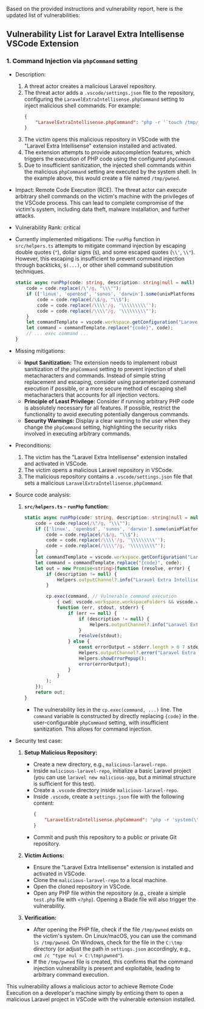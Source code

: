 Based on the provided instructions and vulnerability report, here is the updated list of vulnerabilities:

## Vulnerability List for Laravel Extra Intellisense VSCode Extension

### 1. Command Injection via `phpCommand` setting

- Description:
    1. A threat actor creates a malicious Laravel repository.
    2. The threat actor adds a `.vscode/settings.json` file to the repository, configuring the `LaravelExtraIntellisense.phpCommand` setting to inject malicious shell commands. For example:
       ```json
       {
           "LaravelExtraIntellisense.phpCommand": "php -r '`touch /tmp/pwned`' \"{code}\""
       }
    3. The victim opens this malicious repository in VSCode with the "Laravel Extra Intellisense" extension installed and activated.
    4. The extension attempts to provide autocompletion features, which triggers the execution of PHP code using the configured `phpCommand`.
    5. Due to insufficient sanitization, the injected shell commands within the malicious `phpCommand` setting are executed by the system shell. In the example above, this would create a file named `/tmp/pwned`.

- Impact:
    Remote Code Execution (RCE). The threat actor can execute arbitrary shell commands on the victim's machine with the privileges of the VSCode process. This can lead to complete compromise of the victim's system, including data theft, malware installation, and further attacks.

- Vulnerability Rank: critical

- Currently implemented mitigations:
    The `runPhp` function in `src/helpers.ts` attempts to mitigate command injection by escaping double quotes (`"`), dollar signs (`$`), and some escaped quotes (`\\'`, `\\"`). However, this escaping is insufficient to prevent command injection through backticks, `$(...)`, or other shell command substitution techniques.

    ```typescript
    static async runPhp(code: string, description: string|null = null) : Promise<string> {
        code = code.replace(/\"/g, "\\\"");
        if (['linux', 'openbsd', 'sunos', 'darwin'].some(unixPlatforms => os.platform().includes(unixPlatforms))) {
            code = code.replace(/\$/g, "\\$");
            code = code.replace(/\\\\'/g, '\\\\\\\\\'');
            code = code.replace(/\\\\"/g, '\\\\\\\\\"');
        }
        let commandTemplate = vscode.workspace.getConfiguration("LaravelExtraIntellisense").get<string>('phpCommand') ?? "php -r \"{code}\"";
        let command = commandTemplate.replace("{code}", code);
        // ... exec command ...
    }
    ```

- Missing mitigations:
    - **Input Sanitization:** The extension needs to implement robust sanitization of the `phpCommand` setting to prevent injection of shell metacharacters and commands. Instead of simple string replacement and escaping, consider using parameterized command execution if possible, or a more secure method of escaping shell metacharacters that accounts for all injection vectors.
    - **Principle of Least Privilege:**  Consider if running arbitrary PHP code is absolutely necessary for all features. If possible, restrict the functionality to avoid executing potentially dangerous commands.
    - **Security Warnings:** Display a clear warning to the user when they change the `phpCommand` setting, highlighting the security risks involved in executing arbitrary commands.

- Preconditions:
    1. The victim has the "Laravel Extra Intellisense" extension installed and activated in VSCode.
    2. The victim opens a malicious Laravel repository in VSCode.
    3. The malicious repository contains a `.vscode/settings.json` file that sets a malicious `LaravelExtraIntellisense.phpCommand`.

- Source code analysis:
    1. **`src/helpers.ts` - `runPhp` function:**
       ```typescript
       static async runPhp(code: string, description: string|null = null) : Promise<string> {
           code = code.replace(/\"/g, "\\\"");
           if (['linux', 'openbsd', 'sunos', 'darwin'].some(unixPlatforms => os.platform().includes(unixPlatforms))) {
               code = code.replace(/\$/g, "\\$");
               code = code.replace(/\\\\'/g, '\\\\\\\\\'');
               code = code.replace(/\\\\"/g, '\\\\\\\\\"');
           }
           let commandTemplate = vscode.workspace.getConfiguration("LaravelExtraIntellisense").get<string>('phpCommand') ?? "php -r \"{code}\"";
           let command = commandTemplate.replace("{code}", code);
           let out = new Promise<string>(function (resolve, error) {
               if (description != null) {
                   Helpers.outputChannel?.info("Laravel Extra Intellisense command started: " + description);
               }

               cp.exec(command, // Vulnerable command execution
                   { cwd: vscode.workspace.workspaceFolders && vscode.workspace.workspaceFolders.length > 0 ? vscode.workspace.workspaceFolders[0].uri.fsPath : undefined },
                   function (err, stdout, stderr) {
                       if (err == null) {
                           if (description != null) {
                               Helpers.outputChannel?.info("Laravel Extra Intellisense Resolved: " + description);
                           }
                           resolve(stdout);
                       } else {
                           const errorOutput = stderr.length > 0 ? stderr : stdout;
                           Helpers.outputChannel?.error("Laravel Extra Intellisense Error:\n " + (description ?? '') + '\n\n' + errorOutput);
                           Helpers.showErrorPopup();
                           error(errorOutput);
                       }
                   }
               );
           });
           return out;
       }
       ```
       - The vulnerability lies in the `cp.exec(command, ...)` line. The `command` variable is constructed by directly replacing `{code}` in the user-configurable `phpCommand` setting, with insufficient sanitization. This allows for command injection.

- Security test case:
    1. **Setup Malicious Repository:**
       - Create a new directory, e.g., `malicious-laravel-repo`.
       - Inside `malicious-laravel-repo`, initialize a basic Laravel project (you can use `laravel new malicious-app`, but a minimal structure is sufficient for this test).
       - Create a `.vscode` directory inside `malicious-laravel-repo`.
       - Inside `.vscode`, create a `settings.json` file with the following content:
         ```json
         {
             "LaravelExtraIntellisense.phpCommand": "php -r 'system(\"touch /tmp/pwned\");' \"{code}\""
         }
         ```
       - Commit and push this repository to a public or private Git repository.

    2. **Victim Actions:**
       - Ensure the "Laravel Extra Intellisense" extension is installed and activated in VSCode.
       - Clone the `malicious-laravel-repo` to a local machine.
       - Open the cloned repository in VSCode.
       - Open any PHP file within the repository (e.g., create a simple `test.php` file with `<?php`). Opening a Blade file will also trigger the vulnerability.

    3. **Verification:**
       - After opening the PHP file, check if the file `/tmp/pwned` exists on the victim's system. On Linux/macOS, you can use the command `ls /tmp/pwned`. On Windows, check for the file in the `C:\tmp` directory (or adjust the path in `settings.json` accordingly, e.g., `cmd /c "type nul > C:\tmp\pwned"`).
       - If the `/tmp/pwned` file is created, this confirms that the command injection vulnerability is present and exploitable, leading to arbitrary command execution.

This vulnerability allows a malicious actor to achieve Remote Code Execution on a developer's machine simply by enticing them to open a malicious Laravel project in VSCode with the vulnerable extension installed.
